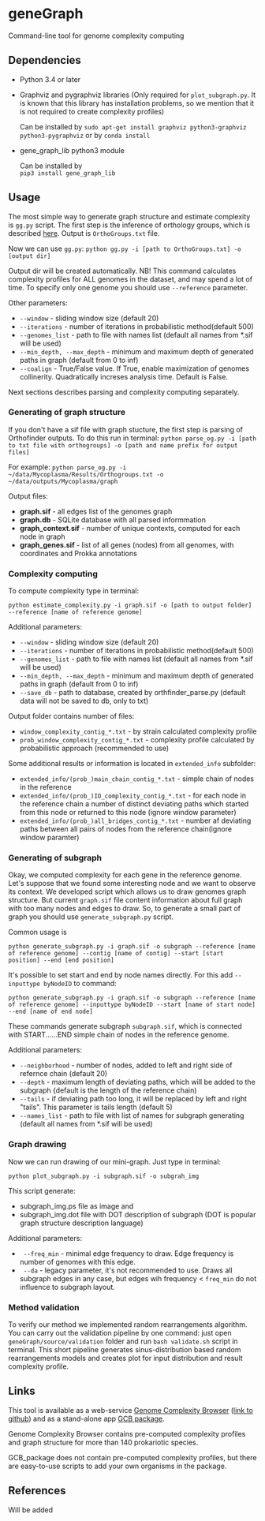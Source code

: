# geneGraph

Command-line tool for genome complexity computing

## Dependencies

* Python 3.4 or later
* Graphviz and pygraphviz libraries (Only required for `plot_subgraph.py`. It is known that this library has installation problems, so we mention that it is not required to create complexity profiles)

    Can be installed by
    `sudo apt-get install graphviz python3-graphviz python3-pygraphviz` or by `conda install`


* gene_graph_lib python3 module

    Can be installed by  
    `pip3 install gene_graph_lib`

## Usage

The most simple way to generate graph structure and estimate complexity is `gg.py` script. The first step is the inference of orthology groups, which is described [here](https://github.com/paraslonic/orthosnake). Output is `OrthoGroups.txt` file.

Now we can use `gg.py`:
`python gg.py -i [path to OrthoGroups.txt] -o [output dir]`

Output dir will be created automatically.
NB! This command calculates complexity profiles for ALL genomes in the dataset, and may spend a lot of time. To specify only one genome you should use `--reference` parameter.

Other parameters:
* ` --window ` - sliding window size (default 20)
* ` --iterations ` - number of iterations in probabilistic method(default 500)
* ` --genomes_list ` - path to file with names list (default all names from *.sif will be used)
* ` --min_depth, --max_depth ` - minimum and maximum depth of generated paths in graph (default from 0 to inf)
* ` --coalign ` - True/False value. If True, enable maximization of genomes collinerity. Quadratically increses analysis time. Default is False. 

Next sections describes parsing and complexity computing separately.

### Generating of graph structure

If you don't have a sif file with graph stucture, the first step is parsing of Orthofinder outputs.
To do this run in terminal:
` python parse_og.py -i [path to txt file with orthogroups] -o [path and name prefix for output files] `

For example:
`python parse_og.py -i ~/data/Mycoplasma/Results/Orthogroups.txt -o ~/data/outputs/Mycoplasma/graph`

Output files:
* **graph.sif** - all edges list of the genomes graph
* **graph.db** - SQLite database with all parsed informmation
* **graph_context.sif** - number of unique contexts, computed for each node in graph
* **graph_genes.sif** - list of all genes (nodes) from all genomes, with coordinates and Prokka annotations



### Complexity computing

To compute complexity type in terminal:

`python estimate_complexity.py -i graph.sif -o [path to output folder] --reference [name of reference genome]`

Additional parameters:
* ` --window ` - sliding window size (default 20)
* ` --iterations ` - number of iterations in probabilistic method(default 500)
* ` --genomes_list ` - path to file with names list (default all names from *.sif will be used)
* ` --min_depth, --max_depth ` - minimum and maximum depth of generated paths in graph (default from 0 to inf)
* ` --save_db ` - path to database, created by orthfinder_parse.py (default data will not be saved to db, only to txt)

Output folder contains number of files:
* `window_complexity_contig_*.txt` - by strain calculated complexity profile
* `prob_window_complexity_contig_*.txt` - complexity profile calculated by probabilistic approach (recommended to use)

Some additional results or information is located in `extended_info` subfolder:

* `extended_info/(prob_)main_chain_contig_*.txt` - simple chain of nodes in the reference
* `extended_info/(prob_)IO_complexity_contig_*.txt` - for each node in the reference chain a number of distinct deviating paths which started from this node or returned to this node (ignore window parameter)
* `extended_info/(prob_)all_bridges_contig_*.txt` - number af deviating paths between all pairs of nodes from the reference chain(ignore window paramter)

### Generating of subgraph

Okay, we computed complexity for each gene in the reference genome. Let's suppose that we found some interesting node and we want to observe its context. We developed script which allows us to draw genomes graph structure. But current `graph.sif` file content information about full graph with too many nodes and edges to draw. 
So, to generate a small part of graph you should use `generate_subgraph.py` script.

Common usage is

`python generate_subgraph.py -i graph.sif -o subgraph --reference [name of reference genome] --contig [name of contig] --start [start position] --end [end position]`

It's possible to set start and end by node names directly. For this add `--inputtype byNodeID` to command:

`python generate_subgraph.py -i graph.sif -o subgraph --reference [name of reference genome] --inputtype byNodeID --start [name of start node] --end [name of end node]`

These commands generate subgraph `subgraph.sif`, which is connected with START......END simple chain of nodes in the reference genome.

Additional parameters:
* ` --neighborhood ` - number of nodes, added to left and right side of refernce chain (default 20)
* ` --depth ` - maximum length of deviating paths, which will be added to the subgraph {default is the length of the reference chain)
* ` --tails ` - if deviating path too long, it will be replaced by left and right "tails". This parameter is tails length (default 5)
* ` --names_list ` - path to file with list of names for subgraph generating (default all names from *.sif will be used)

### Graph drawing

Now we can run drawing of our mini-graph. Just type in terminal:

`python plot_subgraph.py -i subgraph.sif -o subgrah_img`

This script generate:
* subgraph_img.ps file as image and 
* subgraph_img.dot file with DOT description of subgraph (DOT is popular graph structure description language)

Additional parameters:
* ` --freq_min` - minimal edge frequency to draw. Edge frequency is number of genomes with this edge.
* ` --da` - legacy parameter, it's not recommended to use. Draws all subgraph edges in any case, but edges wih frequency < `freq_min` do not influence to subgraph layout.


### Method validation

To verify our method we implemented random rearrangements algorithm.
You can carry out the validation pipeline by one command: just open `geneGraph/source/validation` folder and run `bash validate.sh` script in terminal. This short pipeline generates sinus-distribution based random rearrangements models and creates plot for input distribution and result complexity profile.


## Links

This tool is available as a web-service [Genome Complexity Browser](http://gcb.rcpcm.org) ([link to github](https://github.com/DNKonanov/Genome-Complexity-Browser)) and as a stand-alone app [GCB package](https://github.com/DNKonanov/GCB).

Genome Complexity Browser contains pre-computed complexity profiles and graph structure for more than 140 prokariotic species.

GCB_package does not contain pre-computed complexity profiles, but there are easy-to-use scripts to add your own organisms in the package.

## References

Will be added

